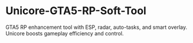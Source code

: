 # Unicore-GTA5-RP-Soft-Tool
GTA5 RP enhancement tool with ESP, radar, auto-tasks, and smart overlay. Unicore boosts gameplay efficiency and control.

